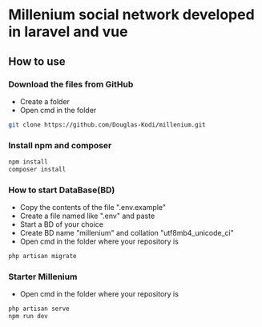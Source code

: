 # Millenium social network developed in laravel and vue

## How to use

### Download the files from GitHub

- Create a folder
- Open cmd in the folder
```sh
git clone https://github.com/Douglas-Kodi/millenium.git
```

### Install npm and composer

```sh
npm install
composer install
```

### How to start DataBase(BD)

- Copy the contents of the file ".env.example" 
- Create a file named like ".env" and paste
- Start a BD of your choice
- Create BD name "millenium" and collation "utf8mb4_unicode_ci"
- Open cmd in the folder where your repository is
```sh
php artisan migrate
```

### Starter Millenium

- Open cmd in the folder where your repository is
```sh
php artisan serve
npm run dev
```
